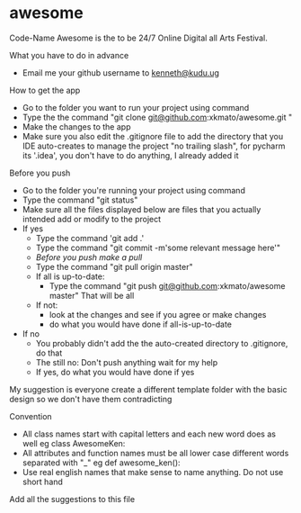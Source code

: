 awesome
=======

Code-Name Awesome is the to be 24/7 Online Digital all Arts Festival.

What you have to do in advance

- Email me your github username to kenneth@kudu.ug

How to get the app

- Go to the folder you want to run your project using command
- Type the the command "git clone git@github.com:xkmato/awesome.git "
- Make the changes to the app
- Make sure you also edit the .gitignore file to add the directory that you IDE auto-creates to manage the project "no trailing slash", for pycharm its '.idea', you don't have to do anything, I already added it

Before you push
- Go to the folder you're running your project using command
- Type the command "git status"
- Make sure all the files displayed below are files that you actually intended add or modify to the project
- If yes
    - Type the command 'git add .'
    - Type the command "git commit -m'some relevant message here'"
    - *Before you push make a pull*
    - Type the command "git pull origin master"
    - If all is up-to-date:
       - Type the command "git push git@github.com:xkmato/awesome master"
         That will be all
    - If not:
        - look at the changes and see if you agree or make changes
        - do what you would have done if all-is-up-to-date
- If no
    - You probably didn't add the the auto-created directory to .gitignore, do that
    - The still no: Don't push anything wait for my help
    - If yes, do what you would have done if yes


My suggestion is everyone create a different template folder with the basic design so we don't have them contradicting

Convention
 - All class names start with capital letters and each new word does as well eg class AwesomeKen:
 - All attributes and function names must be all lower case different words separated with "_" eg def awesome_ken():
 - Use real english names that make sense to name anything. Do not use short hand

 Add all the suggestions to this file